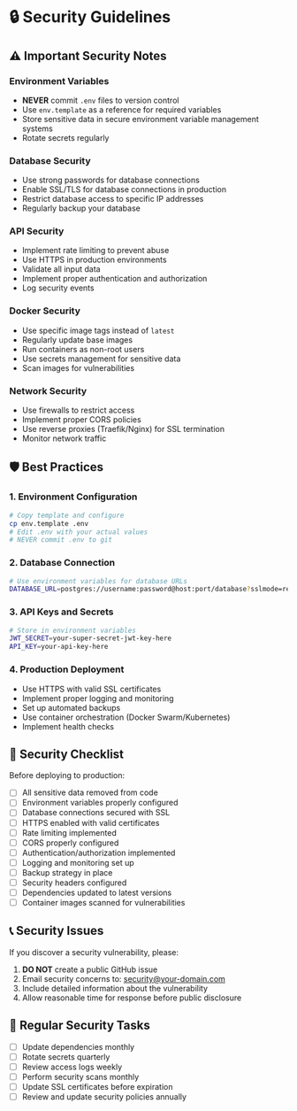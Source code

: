 # 🔒 Security Guidelines

## ⚠️ Important Security Notes

### Environment Variables
- **NEVER** commit `.env` files to version control
- Use `env.template` as a reference for required variables
- Store sensitive data in secure environment variable management systems
- Rotate secrets regularly

### Database Security
- Use strong passwords for database connections
- Enable SSL/TLS for database connections in production
- Restrict database access to specific IP addresses
- Regularly backup your database

### API Security
- Implement rate limiting to prevent abuse
- Use HTTPS in production environments
- Validate all input data
- Implement proper authentication and authorization
- Log security events

### Docker Security
- Use specific image tags instead of `latest`
- Regularly update base images
- Run containers as non-root users
- Use secrets management for sensitive data
- Scan images for vulnerabilities

### Network Security
- Use firewalls to restrict access
- Implement proper CORS policies
- Use reverse proxies (Traefik/Nginx) for SSL termination
- Monitor network traffic

## 🛡️ Best Practices

### 1. Environment Configuration
```bash
# Copy template and configure
cp env.template .env
# Edit .env with your actual values
# NEVER commit .env to git
```

### 2. Database Connection
```bash
# Use environment variables for database URLs
DATABASE_URL=postgres://username:password@host:port/database?sslmode=require
```

### 3. API Keys and Secrets
```bash
# Store in environment variables
JWT_SECRET=your-super-secret-jwt-key-here
API_KEY=your-api-key-here
```

### 4. Production Deployment
- Use HTTPS with valid SSL certificates
- Implement proper logging and monitoring
- Set up automated backups
- Use container orchestration (Docker Swarm/Kubernetes)
- Implement health checks

## 🚨 Security Checklist

Before deploying to production:

- [ ] All sensitive data removed from code
- [ ] Environment variables properly configured
- [ ] Database connections secured with SSL
- [ ] HTTPS enabled with valid certificates
- [ ] Rate limiting implemented
- [ ] CORS properly configured
- [ ] Authentication/authorization implemented
- [ ] Logging and monitoring set up
- [ ] Backup strategy in place
- [ ] Security headers configured
- [ ] Dependencies updated to latest versions
- [ ] Container images scanned for vulnerabilities

## 📞 Security Issues

If you discover a security vulnerability, please:

1. **DO NOT** create a public GitHub issue
2. Email security concerns to: security@your-domain.com
3. Include detailed information about the vulnerability
4. Allow reasonable time for response before public disclosure

## 🔄 Regular Security Tasks

- [ ] Update dependencies monthly
- [ ] Rotate secrets quarterly
- [ ] Review access logs weekly
- [ ] Perform security scans monthly
- [ ] Update SSL certificates before expiration
- [ ] Review and update security policies annually
